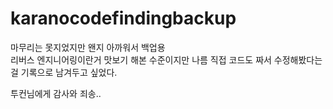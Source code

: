 # karanocodefindingbackup
마무리는 못지었지만 왠지 아까워서 백업용   
리버스 엔지니어링이란거 맛보기 해본 수준이지만 나름 직접 코드도 짜서 수정해봤다는걸 기록으로 남겨두고 싶었다.   
   
   
   
투컨님에게 감사와 죄송..   
